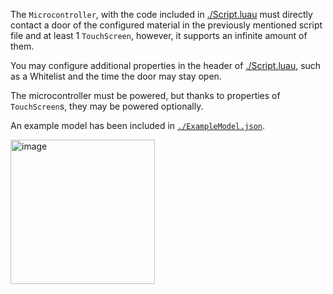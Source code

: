The `Microcontroller`, with the code included in [./Script.luau](https://github.com/usia6/free-code/blob/main/Doors/FingerprintSensorDoor/Script.luau) must directly contact a door of the configured material in the previously mentioned script file and at least 1 `TouchScreen`, however, it supports an infinite amount of them.

You may configure additional properties in the header of [./Script.luau](https://github.com/usia6/free-code/blob/main/Doors/FingerprintSensorDoor/Script.luau), such as a Whitelist and the time the door may stay open.

The microcontroller must be powered, but thanks to properties of `TouchScreen`s, they may be powered optionally.

An example model has been included in [`./ExampleModel.json`](https://github.com/usia6/free-code/blob/main/Doors/FingerprintSensorDoor/ExampleModel.json).

<img width="231" height="231" alt="image" src="https://github.com/user-attachments/assets/f83bc20d-5aff-4866-a6fb-87c8f61421fe" />
